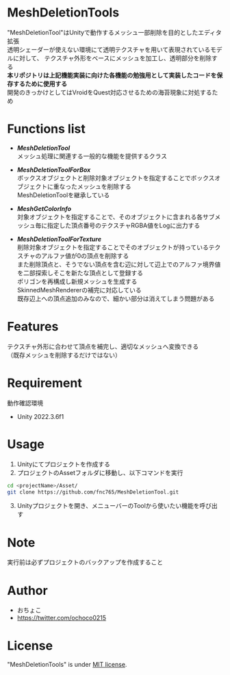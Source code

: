 # MeshDeletionTools
 
"MeshDeletionTool"はUnityで動作するメッシュ一部削除を目的としたエディタ拡張<br>
透明シェーダーが使えない環境にて透明テクスチャを用いて表現されているモデルに対して、
テクスチャ外形をベースにメッシュを加工し、透明部分を削除する<br>
**本リポジトリは上記機能実装に向けた各機能の勉強用として実装したコードを保存するために使用する**<br>
開発のきっかけとしてはVroidをQuest対応させるための海苔現象に対処するため<br>

# Functions list

* ***MeshDeletionTool***<br>
メッシュ処理に関連する一般的な機能を提供するクラス<br>

* ***MeshDeletionToolForBox***<br>
ボックスオブジェクトと削除対象オブジェクトを指定することでボックスオブジェクトに重なったメッシュを削除する<br>
MeshDeletionToolを継承している<br>

* ***MeshGetColorInfo***<br>
対象オブジェクトを指定することで、そのオブジェクトに含まれる各サブメッシュ毎に指定した頂点番号のテクスチャRGBA値をLogに出力する

* ***MeshDeletionToolForTexture***<br>
削除対象オブジェクトを指定することでそのオブジェクトが持っているテクスチャのアルファ値が0の頂点を削除する<br>
また削除頂点と、そうでない頂点を含む辺に対して辺上でのアルファ境界値を二部探索しそこを新たな頂点として登録する<br>
ポリゴンを再構成し新規メッシュを生成する<br>
SkinnedMeshRendererの補完に対応している<br>
既存辺上への頂点追加のみなので、細かい部分は消えてしまう問題がある<br>

# Features

テクスチャ外形に合わせて頂点を補完し、適切なメッシュへ変換できる<br>
（既存メッシュを削除するだけではない）
 
# Requirement

動作確認環境
* Unity 2022.3.6f1
 
# Usage
 
1. Unityにてプロジェクトを作成する
2. プロジェクトのAssetフォルダに移動し、以下コマンドを実行
```bash
cd <projectName>/Asset/
git clone https://github.com/fnc765/MeshDeletionTool.git
```
3. Unityプロジェクトを開き、メニューバーのToolから使いたい機能を呼び出す
 
# Note
 
実行前は必ずプロジェクトのバックアップを作成すること
 
# Author
 
* おちょこ
* https://twitter.com/ochoco0215

# License
 
"MeshDeletionTools" is under [MIT license](https://en.wikipedia.org/wiki/MIT_License).
